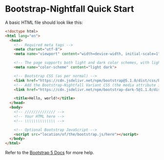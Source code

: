 # Bootstrap-Nightfall Quick Start

A basic HTML file should look like this:

```html
<!doctype html>
<html lang="en">
  <head>
    <!-- Required meta tags -->
    <meta charset="utf-8">
    <meta name="viewport" content="width=device-width, initial-scale=1">

    <!-- The page supports both light and dark color schemes, with light being default -->
    <meta name="color-scheme" content="light dark">

    <!-- Bootstrap CSS (as per normal) -->
    <link href="https://cdn.jsdelivr.net/npm/bootstrap@5.1.0/dist/css/bootstrap.min.css" rel="stylesheet">
    <!-- Add the Bootstrap-Nightfall Variant CSS (the media attribute is for dark auto-switching) -->
    <link href="https://cdn.jsdelivr.net/npm/bootstrap-dark-5@1.1.0/dist/css/bootstrap-nightfall.min.css" rel="stylesheet" media="(prefers-color-scheme: dark)">

    <title>Hello, world!</title>
  </head>
  <body>
    <!-- ////////////// -->
    <!-- Your HTML here -->
    <!-- \\\\\\\\\\\\\\ -->

    <!-- Optional Bootstrap JavaScript -->
    <script src="location/of/the/bootstrap.js/here"></script>
  </body>
</html>
```

Refer to the [Bootstrap 5 Docs](https://getbootstrap.com/docs/5.0/getting-started/introduction/#starter-template) for more help.
